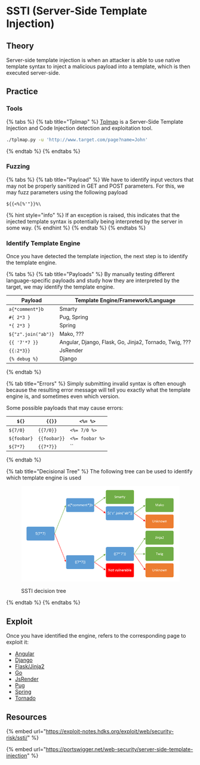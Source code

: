 # SSTI (Server-Side Template Injection)

## Theory

Server-side template injection is when an attacker is able to use native template syntax to inject a malicious payload into a template, which is then executed server-side.

## Practice

### Tools <a href="#detect" id="detect"></a>

{% tabs %}
{% tab title="Tplmap" %}
[Tplmap](https://github.com/epinna/tplmap) is a Server-Side Template Injection and Code Injection detection and exploitation tool.

```bash
./tplmap.py -u 'http://www.target.com/page?name=John'
```
{% endtab %}
{% endtabs %}

### Fuzzing

{% tabs %}
{% tab title="Payload" %}
We have to identify input vectors that may not be properly sanitized in GET and POST parameters. For this, we may fuzz parameters using the following payload

```none
${{<%[%'"}}%\
```

{% hint style="info" %}
If an exception is raised, this indicates that the injected template syntax is potentially being interpreted by the server in some way.
{% endhint %}
{% endtab %}
{% endtabs %}

### Identify Template Engine

Once you have detected the template injection, the next step is to identify the template engine.

{% tabs %}
{% tab title="Payloads" %}
By manually testing different language-specific payloads and study how they are interpreted by the target, we may identify the template engine.

| Payload             | Template Engine/Framework/Language                     |
| ------------------- | ------------------------------------------------------ |
| `a{*comment*}b`     | Smarty                                                 |
| `#{ 2*3 }`          | Pug, Spring                                            |
| `*{ 2*3 }`          | Spring                                                 |
| `${"z".join("ab")}` | Mako, ???                                              |
| `{{ '7'*7 }}`       | Angular, Django, Flask, Go, Jinja2, Tornado, Twig, ??? |
| `{{:2*3}}`          | JsRender                                               |
| `{% debug %}`       | Django                                                 |
{% endtab %}

{% tab title="Errors" %}
Simply submitting invalid syntax is often enough because the resulting error message will tell you exactly what the template engine is, and sometimes even which version.

Some possible payloads that may cause errors:

| `${}`       | `{{}}`       | `<%= %>`        |
| ----------- | ------------ | --------------- |
| `${7/0}`    | `{{7/0}}`    | `<%= 7/0 %>`    |
| `${foobar}` | `{{foobar}}` | `<%= foobar %>` |
| `${7*7}`    | `{{7*7}}`    | \`\`            |
{% endtab %}

{% tab title="Decisional Tree" %}
The following tree can be used to identify which template engine is used

<figure><img src="../../../.gitbook/assets/image.png" alt=""><figcaption><p>SSTI decision tree</p></figcaption></figure>
{% endtab %}
{% endtabs %}

## Exploit

Once you have identified the engine, refers to the corresponding page to exploit it:

* [Angular](https://exploit-notes.hdks.org/exploit/web/framework/javascript/angular-pentesting/)
* [Django](https://exploit-notes.hdks.org/exploit/web/framework/python/django-pentesting/)
* [Flask/Jinja2](https://exploit-notes.hdks.org/exploit/web/framework/python/flask-jinja2-pentesting/)
* [Go](https://exploit-notes.hdks.org/exploit/web/go-ssti/)
* [JsRender](https://exploit-notes.hdks.org/exploit/web/template-engine/jsrender-template-injection/)
* [Pug](https://exploit-notes.hdks.org/exploit/web/template-engine/pug-pentesting/)
* [Spring](https://exploit-notes.hdks.org/exploit/web/framework/java/spring-pentesting/)
* [Tornado](https://exploit-notes.hdks.org/exploit/web/framework/python/tornado-pentesting/)

## Resources&#x20;

{% embed url="https://exploit-notes.hdks.org/exploit/web/security-risk/ssti/" %}

{% embed url="https://portswigger.net/web-security/server-side-template-injection" %}
